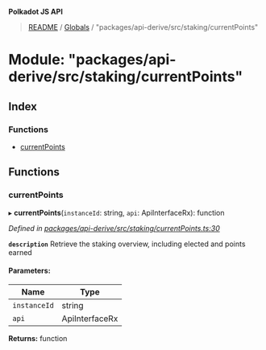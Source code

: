 **Polkadot JS API**

> [README](../README.md) / [Globals](../globals.md) / "packages/api-derive/src/staking/currentPoints"

# Module: "packages/api-derive/src/staking/currentPoints"

## Index

### Functions

* [currentPoints](_packages_api_derive_src_staking_currentpoints_.md#currentpoints)

## Functions

### currentPoints

▸ **currentPoints**(`instanceId`: string, `api`: ApiInterfaceRx): function

*Defined in [packages/api-derive/src/staking/currentPoints.ts:30](https://github.com/polkadot-js/api/blob/9d548f787/packages/api-derive/src/staking/currentPoints.ts#L30)*

**`description`** Retrieve the staking overview, including elected and points earned

#### Parameters:

Name | Type |
------ | ------ |
`instanceId` | string |
`api` | ApiInterfaceRx |

**Returns:** function
